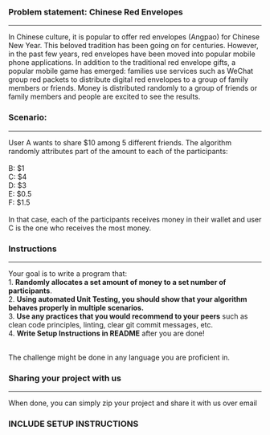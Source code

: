### Problem statement: Chinese Red Envelopes

---

In Chinese culture, it is popular to offer red envelopes (Angpao) for Chinese New Year. This beloved tradition has been going on for centuries.
However, in the past few years, red envelopes have been moved into popular mobile phone applications. In addition to the traditional red envelope gifts,
a popular mobile game has emerged: families use services such as WeChat group red packets to distribute digital red envelopes to a group of family members or friends.
Money is distributed randomly to a group of friends or family members and people are excited to see the results.

### Scenario:

---

User A wants to share $10 among 5 different friends. The algorithm randomly attributes part of the amount to each of the participants:
<br/>
<br/>B: $1
<br/>C: $4
<br/>D: $3
<br/>E: $0.5
<br/>F: $1.5
<br/><br/>
In that case, each of the participants receives money in their wallet and user C is the one who receives the most money.

### Instructions

---

Your goal is to write a program that:
<br/> 1. **Randomly allocates a set amount of money to a set number of participants**.
<br /> 2. **Using automated Unit Testing, you should show that your algorithm behaves properly in multiple scenarios.**
<br /> 3. **Use any practices that you would recommend to your peers** such as clean code principles, linting, clear git commit messages, etc.
<br/> 4. **Write Setup Instructions in README** after you are done!

<br/>The challenge might be done in any language you are proficient in.

### Sharing your project with us

---

When done, you can simply zip your project and share it with us over email

### INCLUDE SETUP INSTRUCTIONS
